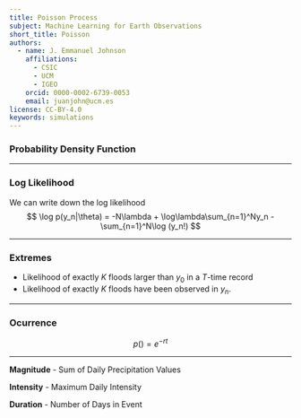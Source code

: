 ```yaml
---
title: Poisson Process
subject: Machine Learning for Earth Observations
short_title: Poisson
authors:
  - name: J. Emmanuel Johnson
    affiliations:
      - CSIC
      - UCM
      - IGEO
    orcid: 0000-0002-6739-0053
    email: juanjohn@ucm.es
license: CC-BY-4.0
keywords: simulations
---
```




### Probability Density Function



***
### Log Likelihood


We can write down the log likelihood
$$
\log p(y_n|\theta) = -N\lambda + \log\lambda\sum_{n=1}^Ny_n - \sum_{n=1}^N\log (y_n!)
$$

***
### Extremes

* Likelihood of exactly $K$ floods larger than $y_0$ in a $T$-time record
* Likelihood of exactly $K$ floods have been observed in $y_n$.



***
### Ocurrence

$$
p() = e^{-rt}
$$


---

**Magnitude** - Sum of Daily Precipitation Values

**Intensity** - Maximum Daily Intensity

**Duration** - Number of Days in Event